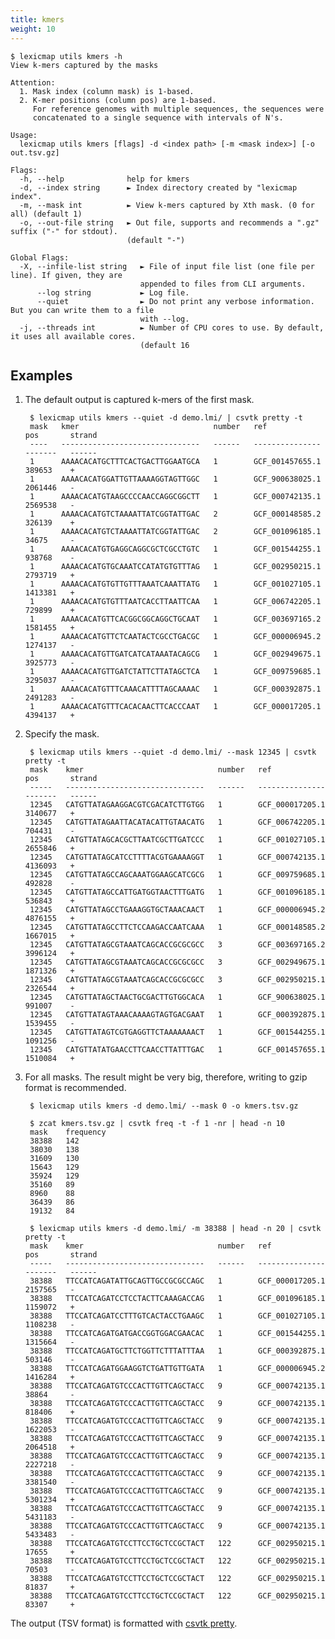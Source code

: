 ```yaml
---
title: kmers
weight: 10
---
```


```plain
$ lexicmap utils kmers -h
View k-mers captured by the masks

Attention:
  1. Mask index (column mask) is 1-based.
  2. K-mer positions (column pos) are 1-based.
     For reference genomes with multiple sequences, the sequences were
     concatenated to a single sequence with intervals of N's.

Usage:
  lexicmap utils kmers [flags] -d <index path> [-m <mask index>] [-o out.tsv.gz]

Flags:
  -h, --help              help for kmers
  -d, --index string      ► Index directory created by "lexicmap index".
  -m, --mask int          ► View k-mers captured by Xth mask. (0 for all) (default 1)
  -o, --out-file string   ► Out file, supports and recommends a ".gz" suffix ("-" for stdout).
                          (default "-")

Global Flags:
  -X, --infile-list string   ► File of input file list (one file per line). If given, they are
                             appended to files from CLI arguments.
      --log string           ► Log file.
      --quiet                ► Do not print any verbose information. But you can write them to a file
                             with --log.
  -j, --threads int          ► Number of CPU cores to use. By default, it uses all available cores.
                             (default 16
```

## Examples

1. The default output is captured k-mers of the first mask.

        $ lexicmap utils kmers --quiet -d demo.lmi/ | csvtk pretty -t
        mask   kmer                              number   ref               pos       strand
        ----   -------------------------------   ------   ---------------   -------   ------
        1      AAAACACATGCTTTCACTGACTTGGAATGCA   1        GCF_001457655.1   389653    +
        1      AAAACACATGGATTGTTAAAAGGTAGTTGGC   1        GCF_900638025.1   2061446   -
        1      AAAACACATGTAAGCCCCAACCAGGCGGCTT   1        GCF_000742135.1   2569538   -
        1      AAAACACATGTCTAAAATTATCGGTATTGAC   2        GCF_000148585.2   326139    +
        1      AAAACACATGTCTAAAATTATCGGTATTGAC   2        GCF_001096185.1   34675     -
        1      AAAACACATGTGAGGCAGGCGCTCGCCTGTC   1        GCF_001544255.1   938768    -
        1      AAAACACATGTGCAAATCCATATGTGTTTAG   1        GCF_002950215.1   2793719   +
        1      AAAACACATGTGTTGTTTAAATCAAATTATG   1        GCF_001027105.1   1413381   +
        1      AAAACACATGTGTTTAATCACCTTAATTCAA   1        GCF_006742205.1   729899    +
        1      AAAACACATGTTCACGGCGGCAGGCTGCAAT   1        GCF_003697165.2   1581455   +
        1      AAAACACATGTTCTCAATACTCGCCTGACGC   1        GCF_000006945.2   1274137   -
        1      AAAACACATGTTGATCATCATAAATACAGCG   1        GCF_002949675.1   3925773   -
        1      AAAACACATGTTGATCTATTCTTATAGCTCA   1        GCF_009759685.1   3295037   -
        1      AAAACACATGTTTCAAACATTTTAGCAAAAC   1        GCF_000392875.1   2491283   -
        1      AAAACACATGTTTCACACAACTTCACCCAAT   1        GCF_000017205.1   4394137   +


1. Specify the mask.

        $ lexicmap utils kmers --quiet -d demo.lmi/ --mask 12345 | csvtk pretty -t
        mask    kmer                              number   ref               pos       strand
        -----   -------------------------------   ------   ---------------   -------   ------
        12345   CATGTTATAGAAGGACGTCGACATCTTGTGG   1        GCF_000017205.1   3140677   +
        12345   CATGTTATAGAATTACATACATTGTAACATG   1        GCF_006742205.1   704431    -
        12345   CATGTTATAGCACGCTTAATCGCTTGATCCC   1        GCF_001027105.1   2655846   +
        12345   CATGTTATAGCATCCTTTTACGTGAAAAGGT   1        GCF_000742135.1   4136093   +
        12345   CATGTTATAGCCAGCAAATGGAAGCATCGCG   1        GCF_009759685.1   492828    -
        12345   CATGTTATAGCCATTGATGGTAACTTTGATG   1        GCF_001096185.1   536843    +
        12345   CATGTTATAGCCTGAAAGGTGCTAAACAACT   1        GCF_000006945.2   4876155   +
        12345   CATGTTATAGCCTTCTCCAAGACCAATCAAA   1        GCF_000148585.2   1667015   +
        12345   CATGTTATAGCGTAAATCAGCACCGCGCGCC   3        GCF_003697165.2   3996124   +
        12345   CATGTTATAGCGTAAATCAGCACCGCGCGCC   3        GCF_002949675.1   1871326   +
        12345   CATGTTATAGCGTAAATCAGCACCGCGCGCC   3        GCF_002950215.1   2326544   +
        12345   CATGTTATAGCTAACTGCGACTTGTGGCACA   1        GCF_900638025.1   991007    -
        12345   CATGTTATAGTAAACAAAAGTAGTGACGAAT   1        GCF_000392875.1   1539455   -
        12345   CATGTTATAGTCGTGAGGTTCTAAAAAAACT   1        GCF_001544255.1   1091256   -
        12345   CATGTTATATGAACCTTCAACCTTATTTGAC   1        GCF_001457655.1   1510084   +


1. For all masks. The result might be very big, therefore, writing to gzip format is recommended.


        $ lexicmap utils kmers -d demo.lmi/ --mask 0 -o kmers.tsv.gz

        $ zcat kmers.tsv.gz | csvtk freq -t -f 1 -nr | head -n 10
        mask    frequency
        38388   142
        38030   138
        31609   130
        15643   129
        35924   129
        35160   89
        8960    88
        36439   86
        19132   84

        $ lexicmap utils kmers -d demo.lmi/ -m 38388 | head -n 20 | csvtk pretty -t
        mask    kmer                              number   ref               pos       strand
        -----   -------------------------------   ------   ---------------   -------   ------
        38388   TTCCATCAGATATTGCAGTTGCCGCGCCAGC   1        GCF_000017205.1   2157565   -
        38388   TTCCATCAGATCCTCCTACTTCAAAGACCAG   1        GCF_001096185.1   1159072   +
        38388   TTCCATCAGATCCTTTGTCACTACCTGAAGC   1        GCF_001027105.1   1108238   -
        38388   TTCCATCAGATGATGACCGGTGGACGAACAC   1        GCF_001544255.1   1315664   -
        38388   TTCCATCAGATGCTTCTGGTTCTTTATTTAA   1        GCF_000392875.1   503146    -
        38388   TTCCATCAGATGGAAGGTCTGATTGTTGATA   1        GCF_000006945.2   1416284   +
        38388   TTCCATCAGATGTCCCACTTGTTCAGCTACC   9        GCF_000742135.1   38864     -
        38388   TTCCATCAGATGTCCCACTTGTTCAGCTACC   9        GCF_000742135.1   818406    +
        38388   TTCCATCAGATGTCCCACTTGTTCAGCTACC   9        GCF_000742135.1   1622053   -
        38388   TTCCATCAGATGTCCCACTTGTTCAGCTACC   9        GCF_000742135.1   2064518   +
        38388   TTCCATCAGATGTCCCACTTGTTCAGCTACC   9        GCF_000742135.1   2227218   -
        38388   TTCCATCAGATGTCCCACTTGTTCAGCTACC   9        GCF_000742135.1   3381540   -
        38388   TTCCATCAGATGTCCCACTTGTTCAGCTACC   9        GCF_000742135.1   5301234   +
        38388   TTCCATCAGATGTCCCACTTGTTCAGCTACC   9        GCF_000742135.1   5431183   -
        38388   TTCCATCAGATGTCCCACTTGTTCAGCTACC   9        GCF_000742135.1   5433483   -
        38388   TTCCATCAGATGTCCTTCCTGCTCCGCTACT   122      GCF_002950215.1   17655     +
        38388   TTCCATCAGATGTCCTTCCTGCTCCGCTACT   122      GCF_002950215.1   70503     -
        38388   TTCCATCAGATGTCCTTCCTGCTCCGCTACT   122      GCF_002950215.1   81837     +
        38388   TTCCATCAGATGTCCTTCCTGCTCCGCTACT   122      GCF_002950215.1   83307     +

The output (TSV format) is formatted with [csvtk pretty](https://github.com/shenwei356/csvtk).
